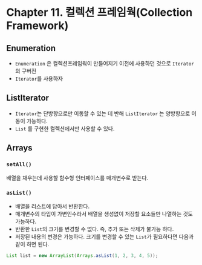 # Chapter 11. 컬렉션 프레임웍(Collection Framework)

## Enumeration

- `Enumeration` 은 컬렉션프레임웍이 만들어지기 이전에 사용하던 것으로 `Iterator`의 구버전
- `Iterator`를 사용하자

## ListIterator

- `Iterator`는 단방향으로만 이동할 수 있는 데 반해 `ListIterator` 는 양방향으로 이동이 가능하다.
- `List` 를 구현한 컬렉션에서만 사용할 수 있다.

## Arrays

### `setAll()`

배열을 채우는데 사용할 함수형 인터페이스를 매개변수로 받는다.

### `asList()`

- 배열을 리스트에 담아서 반환한다.
- 매개변수의 타입이 가변인수라서 배열을 생성없이 저장할 요소들만 나열하는 것도 가능하다.
- 반환한 `List`의 크기를 변경할 수 없다. 즉, 추가 또는 삭제가 불가능 하다.
- 저장된 내용의 변경은 가능하다. 크기를 변경할 수 있는 `List`가 필요하다면 다음과 같이 하면 된다.

```java
List list = new ArrayList(Arrays.asList(1, 2, 3, 4, 5));
```

